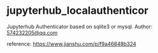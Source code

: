 # jupyterhub_localauthenticor

Jupyterhub Authenticator based on sqlite3 or mysql. Author: 574232205@qq.com


reference: https://www.jianshu.com/p/f9a46848b324
